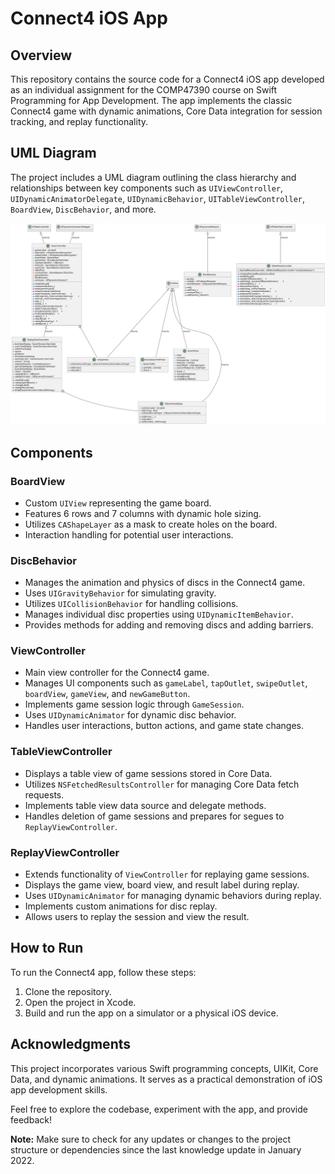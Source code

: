 # Connect4 iOS App

## Overview

This repository contains the source code for a Connect4 iOS app developed as an individual assignment for the COMP47390 course on Swift Programming for App Development. The app implements the classic Connect4 game with dynamic animations, Core Data integration for session tracking, and replay functionality.

## UML Diagram

The project includes a UML diagram outlining the class hierarchy and relationships between key components such as `UIViewController`, `UIDynamicAnimatorDelegate`, `UIDynamicBehavior`, `UITableViewController`, `BoardView`, `DiscBehavior`, and more.

![UML Diagram](UML.svg)

## Components

### BoardView

- Custom `UIView` representing the game board.
- Features 6 rows and 7 columns with dynamic hole sizing.
- Utilizes `CAShapeLayer` as a mask to create holes on the board.
- Interaction handling for potential user interactions.

### DiscBehavior

- Manages the animation and physics of discs in the Connect4 game.
- Uses `UIGravityBehavior` for simulating gravity.
- Utilizes `UICollisionBehavior` for handling collisions.
- Manages individual disc properties using `UIDynamicItemBehavior`.
- Provides methods for adding and removing discs and adding barriers.

### ViewController

- Main view controller for the Connect4 game.
- Manages UI components such as `gameLabel`, `tapOutlet`, `swipeOutlet`, `boardView`, `gameView`, and `newGameButton`.
- Implements game session logic through `GameSession`.
- Uses `UIDynamicAnimator` for dynamic disc behavior.
- Handles user interactions, button actions, and game state changes.

### TableViewController

- Displays a table view of game sessions stored in Core Data.
- Utilizes `NSFetchedResultsController` for managing Core Data fetch requests.
- Implements table view data source and delegate methods.
- Handles deletion of game sessions and prepares for segues to `ReplayViewController`.

### ReplayViewController

- Extends functionality of `ViewController` for replaying game sessions.
- Displays the game view, board view, and result label during replay.
- Uses `UIDynamicAnimator` for managing dynamic behaviors during replay.
- Implements custom animations for disc replay.
- Allows users to replay the session and view the result.

## How to Run

To run the Connect4 app, follow these steps:

1. Clone the repository.
2. Open the project in Xcode.
3. Build and run the app on a simulator or a physical iOS device.

## Acknowledgments

This project incorporates various Swift programming concepts, UIKit, Core Data, and dynamic animations. It serves as a practical demonstration of iOS app development skills.

Feel free to explore the codebase, experiment with the app, and provide feedback!

**Note:** Make sure to check for any updates or changes to the project structure or dependencies since the last knowledge update in January 2022.
